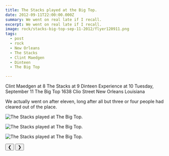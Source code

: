 ```yaml
---
title: The Stacks played at the Big Top.
date: 2012-09-11T22:00:00.000Z
summary: We went on real late if I recall.
excerpt: We went on real late if I recall.
image: rock/stacks-big-top-sep-11-2012/flyer120911.png
tags:
  - post 
  - rock
  - New Orleans
  - The Stacks
  - Clint Maedgen
  - Dinteen
  - The Big Top

---
```


Clint Maedgen at 8
The Stacks at 9
Dinteen Experience at 10
Tuesday, September 11
The Big Top
1638 Clio Street
New Orleans Louisiana

We actually went on after eleven, long after all but three or four people had cleared out of the place.

<div id="viewport">

![The Stacks played at The Big Top.](/static/img/rock/stacks-big-top-sep-11-2012/peopledancingatstacks.jpg "The Stacks played at The Big Top.")

![The Stacks played at The Big Top.](/static/img/rock/stacks-big-top-sep-11-2012/stacksbigtop120911.jpg "The Stacks played at The Big Top.")

![The Stacks played at The Big Top.](/static/img/rock/stacks-big-top-sep-11-2012/flyer120911.png "The Stacks played at The Big Top.")

</div>
<div class="flex row-reverse space-between">
  <div id="caption"></div>
  <div class="prevnext-container">
    <button id="buttonPrevious">&#10094;</button>
    <button id="buttonNext">&#10095;</button>
  </div>
</div>

